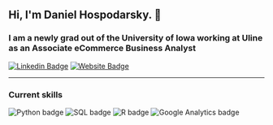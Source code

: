 ## Hi, I'm Daniel Hospodarsky. :wave:

### I am a newly grad out of the University of Iowa working at Uline as an Associate eCommerce Business Analyst

[![Linkedin Badge](https://img.shields.io/badge/-LinkedIn-0e76a8?style=flat-square&logo=Linkedin&logoColor=white)](https://www.linkedin.com/in/daniel-hospodarsky-037962203/) [![Website Badge](https://img.shields.io/badge/Website-3b5998?style=flat-square&logo=google-chrome&logoColor=white)](https://danielhospodarsky.com)

---  

### Current skills
![Python badge](https://img.shields.io/static/v1?message=Python&logo=R&labelColor=3776AB&color=3776AB&logoColor=white&label=%20&style=for-the-badge) ![SQL badge](https://img.shields.io/static/v1?message=SQL&logo=SQL&labelColor=000000&color=000000&logoColor=white&label=%20&style=for-the-badge) ![R badge](https://img.shields.io/static/v1?message=R%20Programming&logo=R&labelColor=276DC3&color=276DC3&logoColor=white&label=%20&style=for-the-badge) ![Google Analytics badge](https://img.shields.io/static/v1?message=Google%20Analytics&logo=Google%20Analytics&labelColor=75AADB&color=75AADB&logoColor=white&label=%20&style=for-the-badge)
